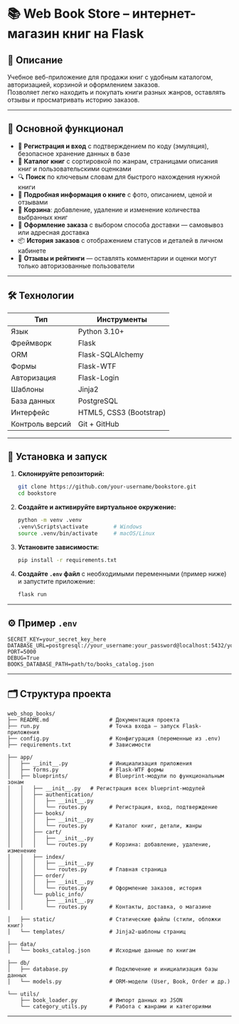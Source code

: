 # 📚 Web Book Store – интернет-магазин книг на Flask

## 🧾 Описание

Учебное веб-приложение для продажи книг с удобным каталогом, авторизацией, корзиной и оформлением заказов.  
Позволяет легко находить и покупать книги разных жанров, оставлять отзывы и просматривать историю заказов.

---

## 🚀 Основной функционал

- 👤 **Регистрация и вход** с подтверждением по коду (эмуляция), безопасное хранение данных в базе  
- 📂 **Каталог книг** с сортировкой по жанрам, страницами описания книг и пользовательскими оценками  
- 🔍 **Поиск** по ключевым словам для быстрого нахождения нужной книги  
- 📖 **Подробная информация о книге** с фото, описанием, ценой и отзывами  
- 🛒 **Корзина**: добавление, удаление и изменение количества выбранных книг  
- 🚚 **Оформление заказа** с выбором способа доставки — самовывоз или адресная доставка  
- 📦 **История заказов** с отображением статусов и деталей в личном кабинете  
- 💬 **Отзывы и рейтинги** — оставлять комментарии и оценки могут только авторизованные пользователи  

---

## 🛠️ Технологии

| Тип            | Инструменты                |
| -------------- | -------------------------- |
| Язык           | Python 3.10+               |
| Фреймворк      | Flask                      |
| ORM            | Flask-SQLAlchemy           |
| Формы          | Flask-WTF                  |
| Авторизация    | Flask-Login                |
| Шаблоны        | Jinja2                     |
| База данных    | PostgreSQL                 |
| Интерфейс      | HTML5, CSS3 (Bootstrap)    |
| Контроль версий| Git + GitHub               |

---


## 🚀 Установка и запуск

1. **Склонируйте репозиторий:**
   ```bash
   git clone https://github.com/your-username/bookstore.git
   cd bookstore
   ```

2. **Создайте и активируйте виртуальное окружение:**
   ```bash
   python -m venv .venv
   .venv\Scripts\activate        # Windows
   source .venv/bin/activate     # macOS/Linux
   ```

3. **Установите зависимости:**
   ```bash
   pip install -r requirements.txt
   ```

4. **Создайте `.env` файл** с необходимыми переменными (пример ниже) и запустите приложение:
   ```bash
   flask run
   ```

---

## ⚙️ Пример `.env`

```env
SECRET_KEY=your_secret_key_here
DATABASE_URL=postgresql://your_username:your_password@localhost:5432/your_database
PORT=5000
DEBUG=True
BOOKS_DATABASE_PATH=path/to/books_catalog.json
```

---

## 🗂 Структура проекта

```
web_shop_books/
├── README.md                   # Документация проекта
├── run.py                      # Точка входа — запуск Flask-приложения
├── config.py                   # Конфигурация (переменные из .env)
├── requirements.txt            # Зависимости

├── app/
│   ├── __init__.py             # Инициализация приложения
│   ├── forms.py                # Flask-WTF формы
│   ├── blueprints/             # Blueprint-модули по функциональным зонам
│   │   ├── __init__.py	  # Регистрация всех blueprint-модулей
│   │   ├── authentication/
│   │   │   ├── __init__.py
│   │   │   └── routes.py       # Регистрация, вход, подтверждение
│   │   ├── books/
│   │   │   ├── __init__.py
│   │   │   └── routes.py       # Каталог книг, детали, жанры
│   │   ├── cart/
│   │   │   ├── __init__.py
│   │   │   └── routes.py       # Корзина: добавление, удаление, изменение
│   │   ├── index/
│   │   │   ├── __init__.py
│   │   │   └── routes.py       # Главная страница
│   │   ├── order/
│   │   │   ├── __init__.py
│   │   │   └── routes.py       # Оформление заказов, история
│   │   └── public_info/
│   │       ├── __init__.py
│   │       └── routes.py       # Контакты, доставка, о магазине

│   ├── static/                 # Статические файлы (стили, обложки книг)
│   └── templates/              # Jinja2-шаблоны страниц

├── data/
│   └── books_catalog.json      # Исходные данные по книгам

├── db/
│   ├── database.py             # Подключение и инициализация базы данных
│   └── models.py               # ORM-модели (User, Book, Order и др.)

└── utils/
    ├── book_loader.py          # Импорт данных из JSON
    └── category_utils.py       # Работа с жанрами и категориями
```

---
